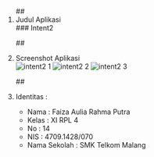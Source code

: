 <ol>
##<li> Judul Aplikasi </li>
### Intent2

##<li> Screenshot Aplikasi </li>
![intent2 1](https://cloud.githubusercontent.com/assets/21327758/19221141/8296429e-8e67-11e6-970c-9ea7a4972d24.png)
![intent2 2](https://cloud.githubusercontent.com/assets/21327758/19221143/8420113a-8e67-11e6-9e9d-445c18b9d710.png)
![intent2 3](https://cloud.githubusercontent.com/assets/21327758/19221142/83a4949c-8e67-11e6-834a-5f2f913fe56a.png)

##<li> Identitas : </li>
<ul>
<li> Nama : Faiza Aulia Rahma Putra </li>
<li> Kelas : XI RPL 4 </li>
<li> No : 14 </li>
<li> NIS : 4709.1428/070 </li>
<li> Nama Sekolah : SMK Telkom Malang </li>
</ul>
